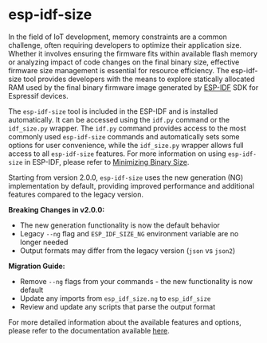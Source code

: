 # esp-idf-size

In the field of IoT development, memory constraints are a common challenge,
often requiring developers to optimize their application size. Whether it
involves ensuring the firmware fits within available flash memory or analyzing
impact of code changes on the final  binary size, effective firmware size
management is essential for resource efficiency.  The esp-idf-size tool
provides developers with the means to explore statically allocated RAM used by
the final binary firmware image generated by
[ESP-IDF](https://github.com/espressif/esp-idf) SDK for Espressif devices.

The `esp-idf-size` tool is included in the ESP-IDF and is installed
automatically. It can be accessed using the `idf.py` command or the
`idf_size.py` wrapper. The `idf.py` command provides access to the most
commonly used `esp-idf-size` commands and automatically sets some options for
user convenience, while the `idf_size.py` wrapper allows full access to all
`esp-idf-size` features. For more information on using `esp-idf-size` in
ESP-IDF, please refer to
[Minimizing Binary Size](https://docs.espressif.com/projects/esp-idf/en/stable/api-guides/performance/size.html).


Starting from version 2.0.0, `esp-idf-size` uses the new generation (NG) 
implementation by default, providing improved performance and additional features
compared to the legacy version.

**Breaking Changes in v2.0.0:**
- The new generation functionality is now the default behavior
- Legacy `--ng` flag and `ESP_IDF_SIZE_NG` environment variable are no longer needed
- Output formats may differ from the legacy version (`json` vs `json2`)

**Migration Guide:**
- Remove `--ng` flags from your commands - the new functionality is now default
- Update any imports from `esp_idf_size.ng` to `esp_idf_size`
- Review and update any scripts that parse the output format

For more detailed information about the available features and options, please refer to the
documentation available [here](esp_idf_size/docs/readme.md).

